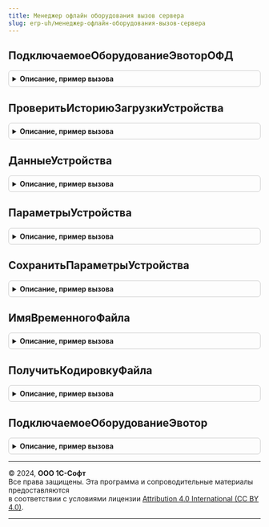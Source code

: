 ```yaml
---
title: Менеджер офлайн оборудования вызов сервера
slug: erp-uh/менеджер-офлайн-оборудования-вызов-сервера
---
```



## ПодключаемоеОборудованиеЭвоторОФД
<details style="margin: 1em 0; padding: 0.5em; border: 1px solid #ccc; border-radius: 6px;">

<summary style="font-weight: bold; cursor: pointer;">Описание, пример вызова</summary>

```bsl

// Подключаемое оборудование эвотор.
//
// Параметры:
//  ИдентификаторУстройства - СправочникСсылка.ОфлайнОборудование - Идентификатор устройства.
//
// Возвращаемое значение:
//  Булево - Подключаемое оборудование эвотор
Функция ПодключаемоеОборудованиеЭвоторОФД(ИдентификаторУстройства) Экспорт
```

Пример вызова
```bsl
Результат = МенеджерОфлайнОборудованияВызовСервера.ПодключаемоеОборудованиеЭвоторОФД(ИдентификаторУстройства) 
```
</details>

## ПроверитьИсториюЗагрузкиУстройства
<details style="margin: 1em 0; padding: 0.5em; border: 1px solid #ccc; border-radius: 6px;">

<summary style="font-weight: bold; cursor: pointer;">Описание, пример вызова</summary>

```bsl

// Проверить историю загрузки устройства.
//
// Параметры:
//  ИдентификаторУстройства - СправочникСсылка.ОфлайнОборудование - Идентификатор устройства
//
// Возвращаемое значение:
//  Булево - Проверить историю загрузки устройства
Функция ПроверитьИсториюЗагрузкиУстройства(ИдентификаторУстройства) Экспорт
```

Пример вызова
```bsl
Результат = МенеджерОфлайнОборудованияВызовСервера.ПроверитьИсториюЗагрузкиУстройства(ИдентификаторУстройства) 
```
</details>

## ДанныеУстройства
<details style="margin: 1em 0; padding: 0.5em; border: 1px solid #ccc; border-radius: 6px;">

<summary style="font-weight: bold; cursor: pointer;">Описание, пример вызова</summary>

```bsl

// Функция возвращает структуру с данными устройства.
//
// Параметры:
//  Идентификатор - СправочникСсылка.ОфлайнОборудование - экземпляр офлайн оборудования.
//
// Возвращаемое значение:
//  Структура - см. Справочники.ОфлайнОборудование.ДанныеУстройства
//
Функция ДанныеУстройства(Идентификатор) Экспорт
```

Пример вызова
```bsl
Результат = МенеджерОфлайнОборудованияВызовСервера.ДанныеУстройства(Идентификатор) 
```
</details>

## ПараметрыУстройства
<details style="margin: 1em 0; padding: 0.5em; border: 1px solid #ccc; border-radius: 6px;">

<summary style="font-weight: bold; cursor: pointer;">Описание, пример вызова</summary>

```bsl

// Функция возвращает по идентификатору устройства его параметры
//
// Параметры:
//  Идентификатор - СправочникСсылка.ОфлайнОборудование - экземпляр офлайн оборудования.
//
// Возвращаемое значение:
//  Структура.
//
Функция ПараметрыУстройства(Идентификатор) Экспорт
```

Пример вызова
```bsl
Результат = МенеджерОфлайнОборудованияВызовСервера.ПараметрыУстройства(Идентификатор) 
```
</details>

## СохранитьПараметрыУстройства
<details style="margin: 1em 0; padding: 0.5em; border: 1px solid #ccc; border-radius: 6px;">

<summary style="font-weight: bold; cursor: pointer;">Описание, пример вызова</summary>

```bsl

// Процедура предназначена для сохранения параметров устройства
// в реквизит Параметры типа хранилище значения в элементе справочника.
//
// Параметры:
//  Идентификатор - СправочникСсылка.ОфлайнОборудование - экземпляр офлайн оборудования.
//  Параметры - Структура - параметры устройства.
//
// Возвращаемое значение:
//  Булево.
//
Функция СохранитьПараметрыУстройства(Идентификатор, Параметры) Экспорт
```

Пример вызова
```bsl
Результат = МенеджерОфлайнОборудованияВызовСервера.СохранитьПараметрыУстройства(Идентификатор, Параметры) 
```
</details>

## ИмяВременногоФайла
<details style="margin: 1em 0; padding: 0.5em; border: 1px solid #ccc; border-radius: 6px;">

<summary style="font-weight: bold; cursor: pointer;">Описание, пример вызова</summary>

```bsl

// Имя временного файла.
//
// Возвращаемое значение:
//  Строка - Имя временного файла
//
Функция ИмяВременногоФайла() Экспорт
```

Пример вызова
```bsl
Результат = МенеджерОфлайнОборудованияВызовСервера.ИмяВременногоФайла() 
```
</details>

## ПолучитьКодировкуФайла
<details style="margin: 1em 0; padding: 0.5em; border: 1px solid #ccc; border-radius: 6px;">

<summary style="font-weight: bold; cursor: pointer;">Описание, пример вызова</summary>

```bsl

// Функция получения кодировки файла.
//
// Параметры:
//  Кодировка - КодировкаТекста - кодировка при чтении текстового файла, по умолчанию КодировкаТекста.UTF8.
//
// Возвращаемое значение:
//  КодировкаТекста
//
Функция ПолучитьКодировкуФайла(Кодировка = Неопределено) Экспорт
```

Пример вызова
```bsl
Результат = МенеджерОфлайнОборудованияВызовСервера.ПолучитьКодировкуФайла(Кодировка);
```
</details>

## ПодключаемоеОборудованиеЭвотор
<details style="margin: 1em 0; padding: 0.5em; border: 1px solid #ccc; border-radius: 6px;">

<summary style="font-weight: bold; cursor: pointer;">Описание, пример вызова</summary>

```bsl

// Устарела: следует использовать ПодключаемоеОборудованиеЭвоторОФД.
// Подключаемое оборудование эвотор.
//
// Параметры:
//  ИдентификаторУстройства - СправочникСсылка.ОфлайнОборудование - Идентификатор устройства.
//
// Возвращаемое значение:
//  Булево - Подключаемое оборудование эвотор
Функция ПодключаемоеОборудованиеЭвотор(ИдентификаторУстройства) Экспорт
```

Пример вызова
```bsl
Результат = МенеджерОфлайнОборудованияВызовСервера.ПодключаемоеОборудованиеЭвотор(ИдентификаторУстройства) 
```
</details>

---

© 2024, **ООО 1С-Софт**  
Все права защищены. Эта программа и сопроводительные материалы предоставляются  
в соответствии с условиями лицензии [Attribution 4.0 International (CC BY 4.0)](https://creativecommons.org/licenses/by/4.0/legalcode).

---
